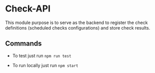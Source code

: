 # Check-API

This module purpose is to serve as the backend to register the check definitions (scheduled checks configurations) and store check results.

## Commands

- To test just run `npm run test`

- To run locally just run `npm start`
